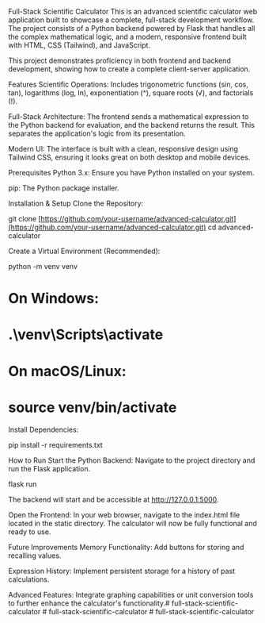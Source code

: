 Full-Stack Scientific Calculator
This is an advanced scientific calculator web application built to showcase a complete, full-stack development workflow. The project consists of a Python backend powered by Flask that handles all the complex mathematical logic, and a modern, responsive frontend built with HTML, CSS (Tailwind), and JavaScript.

This project demonstrates proficiency in both frontend and backend development, showing how to create a complete client-server application.

Features
Scientific Operations: Includes trigonometric functions (sin, cos, tan), logarithms (log, ln), exponentiation (^), square roots (√), and factorials (!).

Full-Stack Architecture: The frontend sends a mathematical expression to the Python backend for evaluation, and the backend returns the result. This separates the application's logic from its presentation.

Modern UI: The interface is built with a clean, responsive design using Tailwind CSS, ensuring it looks great on both desktop and mobile devices.

Prerequisites
Python 3.x: Ensure you have Python installed on your system.

pip: The Python package installer.

Installation & Setup
Clone the Repository:

git clone [https://github.com/your-username/advanced-calculator.git](https://github.com/your-username/advanced-calculator.git)
cd advanced-calculator

Create a Virtual Environment (Recommended):

python -m venv venv
# On Windows:
# .\venv\Scripts\activate
# On macOS/Linux:
# source venv/bin/activate

Install Dependencies:

pip install -r requirements.txt

How to Run
Start the Python Backend:
Navigate to the project directory and run the Flask application.

flask run

The backend will start and be accessible at http://127.0.0.1:5000.

Open the Frontend:
In your web browser, navigate to the index.html file located in the static directory. The calculator will now be fully functional and ready to use.

Future Improvements
Memory Functionality: Add buttons for storing and recalling values.

Expression History: Implement persistent storage for a history of past calculations.

Advanced Features: Integrate graphing capabilities or unit conversion tools to further enhance the calculator's functionality.#   f u l l - s t a c k - s c i e n t i f i c - c a l c u l a t o r  
 #   f u l l - s t a c k - s c i e n t i f i c - c a l c u l a t o r  
 #   f u l l - s t a c k - s c i e n t i f i c - c a l c u l a t o r  
 